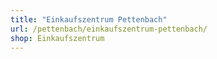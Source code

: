 ```yaml
---
title: "Einkaufszentrum Pettenbach"
url: /pettenbach/einkaufszentrum-pettenbach/
shop: Einkaufszentrum
---
```

